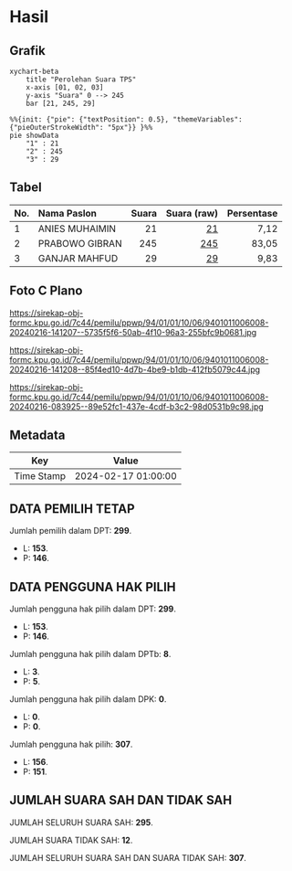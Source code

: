# Hasil

## Grafik

```mermaid
xychart-beta
    title "Perolehan Suara TPS"
    x-axis [01, 02, 03]
    y-axis "Suara" 0 --> 245
    bar [21, 245, 29]
```

```mermaid
%%{init: {"pie": {"textPosition": 0.5}, "themeVariables": {"pieOuterStrokeWidth": "5px"}} }%%
pie showData
    "1" : 21
    "2" : 245
    "3" : 29
```

## Tabel

| No. | Nama Paslon    | Suara | Suara (raw) | Persentase |
|:--- |:-------------- | -----:| -----------:| ----------:|
| 1   | ANIES MUHAIMIN | 21    | [21][p-1]   | 7,12       |
| 2   | PRABOWO GIBRAN | 245   | [245][p-2]  | 83,05      |
| 3   | GANJAR MAHFUD  | 29    | [29][p-3]   | 9,83       |


[p-1]: https://github.com/gigit-pemilu/pemilu-2024-94-papua-tengah/blob/main/pilpres/hitung-suara/sub/94-papua-tengah/sub/01-nabire/sub/01-nabire/sub/1006-oyehe/sub/008-tps/sub/paslon-1.txt
[p-2]: https://github.com/gigit-pemilu/pemilu-2024-94-papua-tengah/blob/main/pilpres/hitung-suara/sub/94-papua-tengah/sub/01-nabire/sub/01-nabire/sub/1006-oyehe/sub/008-tps/sub/paslon-2.txt
[p-3]: https://github.com/gigit-pemilu/pemilu-2024-94-papua-tengah/blob/main/pilpres/hitung-suara/sub/94-papua-tengah/sub/01-nabire/sub/01-nabire/sub/1006-oyehe/sub/008-tps/sub/paslon-3.txt

## Foto C Plano

https://sirekap-obj-formc.kpu.go.id/7c44/pemilu/ppwp/94/01/01/10/06/9401011006008-20240216-141207--5735f5f6-50ab-4f10-96a3-255bfc9b0681.jpg

https://sirekap-obj-formc.kpu.go.id/7c44/pemilu/ppwp/94/01/01/10/06/9401011006008-20240216-141208--85f4ed10-4d7b-4be9-b1db-412fb5079c44.jpg

https://sirekap-obj-formc.kpu.go.id/7c44/pemilu/ppwp/94/01/01/10/06/9401011006008-20240216-083925--89e52fc1-437e-4cdf-b3c2-98d0531b9c98.jpg


## Metadata

| Key        | Value               |
| ---------- | ------------------- |
| Time Stamp | 2024-02-17 01:00:00 |


## DATA PEMILIH TETAP

Jumlah pemilih dalam DPT: **299**.
 * L: **153**.
 * P: **146**.

## DATA PENGGUNA HAK PILIH

Jumlah pengguna hak pilih dalam DPT: **299**.
 * L: **153**.
 * P: **146**.

Jumlah pengguna hak pilih dalam DPTb: **8**.
 * L: **3**.
 * P: **5**.

Jumlah pengguna hak pilih dalam DPK: **0**.
 * L: **0**.
 * P: **0**.

Jumlah pengguna hak pilih: **307**.
 * L: **156**.
 * P: **151**.

## JUMLAH SUARA SAH DAN TIDAK SAH

JUMLAH SELURUH SUARA SAH: **295**.

JUMLAH SUARA TIDAK SAH: **12**.

JUMLAH SELURUH SUARA SAH DAN SUARA TIDAK SAH: **307**.


